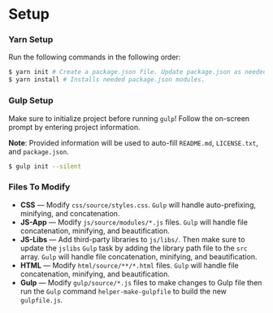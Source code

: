 # Setup

### Yarn Setup
Run the following commands in the following order:

```bash
$ yarn init # Create a package.json file. Update package.json as needed.
$ yarn install # Installs needed package.json modules.
```

### Gulp Setup

Make sure to initialize project before running `gulp`! Follow the on-screen prompt by entering project information.

**Note**: Provided information will be used to auto-fill `README.md`, `LICENSE.txt`, and `package.json`.

```bash
$ gulp init --silent
```

### Files To Modify
* **CSS** &mdash; Modify `css/source/styles.css`. `Gulp` will handle auto-prefixing, minifying, and concatenation.
* **JS-App** &mdash; Modify `js/source/modules/*.js` files. `Gulp` will handle file concatenation, minifying, and beautification.
* **JS-Libs** &mdash; Add third-party libraries to `js/libs/`. Then make sure to update the `jslibs` `Gulp` task by adding the library path file to the `src` array. `Gulp` will handle file concatenation, minifying, and beautification.
* **HTML** &mdash; Modify `html/source/**/*.html` files. `Gulp` will handle file concatenation, minifying, and beautification.
* **Gulp** &mdash; Modify `gulp/source/*.js` files to make changes to Gulp file then run the `Gulp` command `helper-make-gulpfile` to build the new `gulpfile.js`.
